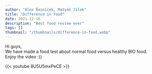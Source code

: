 ```yaml
---
author: "Alex Řezníček, Matyáš Jílek"
title: "Difference in food"
date: 2021-12-16
description: "Best food review ever"
tags: []
thumbnail: "/thumbnails/difference-in-food.webp"
---
```

Hi guys, <br>
We have made a food test about normal food versus healthy BIO food. <br>
Enjoy the video :))

{{< youtube 8U5U5mxPeCE >}}